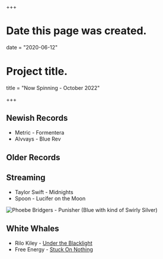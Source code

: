 +++
# Date this page was created.
date = "2020-06-12"

# Project title.
title = "Now Spinning - October 2022"

+++

## Newish Records
* Metric - Formentera
* Alvvays - Blue Rev


## Older Records

## Streaming

* Taylor Swift - Midnights
* Spoon - Lucifer on the Moon



![Phoebe Bridgers - Punisher (Blue with kind of Swirly Silver)](/img/punisher.jpg)

## White Whales
* Rilo Kiley - [Under the Blacklight](https://www.discogs.com/Rilo-Kiley-Under-The-Blacklight/release/3077280)
* Free Energy - [Stuck On Nothing](https://www.discogs.com/Free-Energy-Stuck-On-Nothing/release/2260616)



